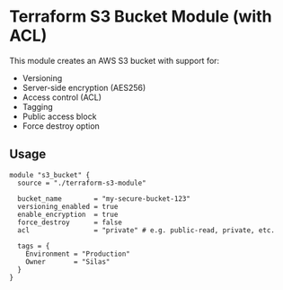 # Terraform S3 Bucket Module (with ACL)

This module creates an AWS S3 bucket with support for:

- Versioning
- Server-side encryption (AES256)
- Access control (ACL)
- Tagging
- Public access block
- Force destroy option

## Usage

```hcl
module "s3_bucket" {
  source = "./terraform-s3-module"

  bucket_name        = "my-secure-bucket-123"
  versioning_enabled = true
  enable_encryption  = true
  force_destroy      = false
  acl                = "private" # e.g. public-read, private, etc.

  tags = {
    Environment = "Production"
    Owner       = "Silas"
  }
}
